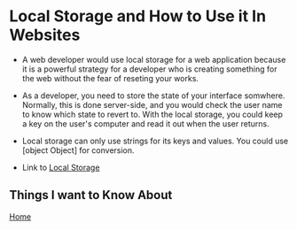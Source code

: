 # Local Storage and How to Use it In Websites

- A web developer would use local storage for a web application because it is a powerful strategy for a developer who is creating something for the web without the fear of reseting your works.

- As a developer, you need to store the state of your interface somwhere. Normally, this is done server-side, and you would check the user name to know which state to revert to. With the local storage, you could keep a key on the user's computer and read it out when the user returns.

- Local storage can only use strings for its keys and values. You could use [object Object] for conversion.

- Link to [Local Storage](https://www.smashingmagazine.com/2010/10/local-storage-and-how-to-use-it/)

## Things I want to Know About

[Home](https://keelen-fisher.github.io/new-repository/)
